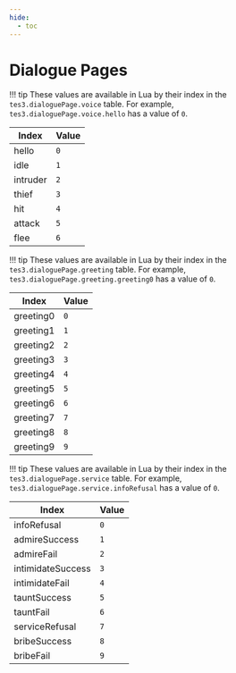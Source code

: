```yaml
---
hide:
  - toc
---
```


# Dialogue Pages

!!! tip
	These values are available in Lua by their index in the `tes3.dialoguePage.voice` table. For example, `tes3.dialoguePage.voice.hello` has a value of `0`.

Index    | Value
-------- | -----
hello    | `0`
idle     | `1`
intruder | `2`
thief    | `3`
hit      | `4`
attack   | `5`
flee     | `6`

!!! tip
	These values are available in Lua by their index in the `tes3.dialoguePage.greeting` table. For example, `tes3.dialoguePage.greeting.greeting0` has a value of `0`.

Index     | Value
--------- | -----
greeting0 | `0`
greeting1 | `1`
greeting2 | `2`
greeting3 | `3`
greeting4 | `4`
greeting5 | `5`
greeting6 | `6`
greeting7 | `7`
greeting8 | `8`
greeting9 | `9`

!!! tip
	These values are available in Lua by their index in the `tes3.dialoguePage.service` table. For example, `tes3.dialoguePage.service.infoRefusal` has a value of `0`.

Index              | Value
------------------ | -----
infoRefusal        | `0`
admireSuccess      | `1`
admireFail         | `2`
intimidateSuccess  | `3`
intimidateFail     | `4`
tauntSuccess       | `5`
tauntFail          | `6`
serviceRefusal     | `7`
bribeSuccess       | `8`
bribeFail          | `9`
